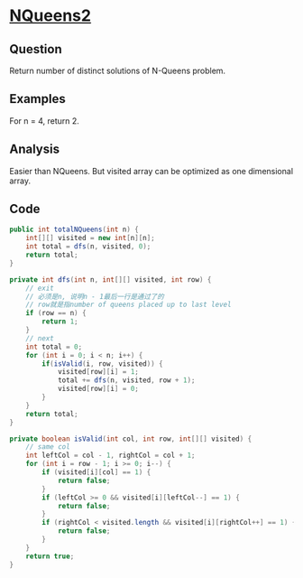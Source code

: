 # [NQueens2](http://www.lintcode.com/en/problem/n-queens-ii/)

## Question

Return number of distinct solutions of N-Queens problem.

## Examples

For n = 4, return 2.

## Analysis

Easier than NQueens. But visited array can be optimized as one dimensional array.

## Code

```java
public int totalNQueens(int n) {
    int[][] visited = new int[n][n];
    int total = dfs(n, visited, 0);
    return total;
}

private int dfs(int n, int[][] visited, int row) {
    // exit
    // 必须是n, 说明n - 1最后一行是通过了的
    // row就是指number of queens placed up to last level
    if (row == n) {
        return 1;
    }
    // next
    int total = 0;
    for (int i = 0; i < n; i++) {
        if(isValid(i, row, visited)) {
            visited[row][i] = 1;
            total += dfs(n, visited, row + 1);
            visited[row][i] = 0;
        }
    }
    return total;
}

private boolean isValid(int col, int row, int[][] visited) {
    // same col
    int leftCol = col - 1, rightCol = col + 1;
    for (int i = row - 1; i >= 0; i--) {
        if (visited[i][col] == 1) {
            return false;
        }
        if (leftCol >= 0 && visited[i][leftCol--] == 1) {
            return false;
        }
        if (rightCol < visited.length && visited[i][rightCol++] == 1) {
            return false;
        }
    }
    return true;
}
```